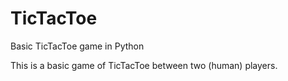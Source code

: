 # TicTacToe
Basic TicTacToe game in Python

This is a basic game of TicTacToe between two (human) players. 
